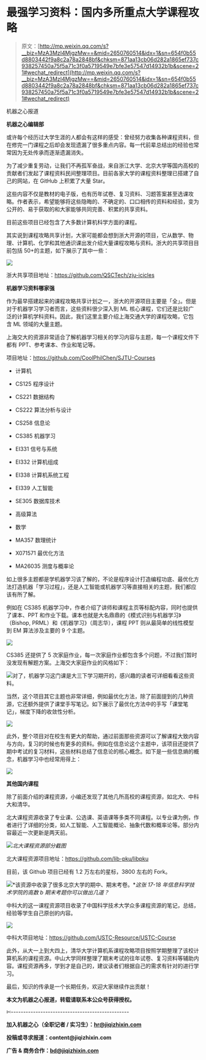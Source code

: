 # 最强学习资料：国内多所重点大学课程攻略

> 原文：[http://mp.weixin.qq.com/s?__biz=MzA3MzI4MjgzMw==&mid=2650760514&idx=1&sn=654f0b55d8803442f9a8c2a78a2848bf&chksm=871aa13cb06d282a1865ef737c938257450a75f5a71c3f0a5719549e7bfe3e57547d14932b1b&scene=21#wechat_redirect](http://mp.weixin.qq.com/s?__biz=MzA3MzI4MjgzMw==&mid=2650760514&idx=1&sn=654f0b55d8803442f9a8c2a78a2848bf&chksm=871aa13cb06d282a1865ef737c938257450a75f5a71c3f0a5719549e7bfe3e57547d14932b1b&scene=21#wechat_redirect)

机器之心报道

**机器之心编辑部**

或许每个经历过大学生涯的人都会有这样的感受：曾经努力收集各种课程资料，但在修完一门课程之后却会发现遗漏了很多重点内容。每一代前辈总结出的经验也常常因为无处传承而逐渐遗漏消失。

为了减少重复劳动，让我们不再孤军奋战，来自浙江大学、北京大学等国内高校的贡献者们发起了课程资料民间整理项目。目前各家大学的课程资料整理已搭建了自己的网站，在 GitHub 上积累了大量 Star。

这些内容不仅是教材的电子版，也有历年试卷、复习资料、习题答案甚至选课攻略。作者表示，希望能够将这些隐晦的、不确定的、口口相传的资料和经验，变为公开的、易于获取的和大家能够共同完善、积累的共享资料。

目前这些项目已经包含了大多数计算机科学方面的课程。

其实说到课程攻略共享计划，大家可能都会想到浙大开源的项目，它从数学、物理、计算机、化学和其他通识课出发介绍大量课程攻略与资料。浙大的共享项目目前包括 50+的主题，如下展示了其中一些：

![](../Images/555b4c89011625d7c106fed5383536f6.jpg)

浙大共享项目地址：https://github.com/QSCTech/zju-icicles

**机器学习资料哪家强**

作为最早搭建起来的课程攻略共享计划之一，浙大的开源项目主要是「全」。但是对于机器学习学习者而言，这些资料很少深入到 ML 核心课程，它们还是比较广泛的计算机学科资料。因此，我们这里主要介绍上海交通大学的课程攻略，它包含 ML 领域的大量主题。

上海交大的资源非常适合了解机器学习相关的学习内容与主题，每一个课程文件下都有 PPT、参考课本、作业和笔记等。

项目地址：https://github.com/CoolPhilChen/SJTU-Courses

*   计算机

*   CS125 程序设计

*   CS221 数据结构

*   CS222 算法分析与设计

*   CS258 信息论

*   CS385 机器学习

*   EI331 信号与系统

*   EI332 计算机组成

*   EI338 计算机系统工程

*   EI339 人工智能

*   SE305 数据库技术

*   高级算法

*   数学

*   MA357 数理统计

*   X071571 最优化方法

*   MA26035 测度与概率论

如上很多主题都是学机器学习该了解的，不论是程序设计打造编程功底、最优化方法打造机器「学习过程」，还是人工智能或机器学习等直接相关的主题，我们都应该有所了解。

例如在 CS385 机器学习中，作者介绍了讲师和课程主页等标配内容，同时也提供了课本、PPT 和作业下载。课本也就是大名鼎鼎的《模式识别与机器学习》（Bishop, PRML）和《机器学习》（周志华），课程 PPT 则从最简单的线性模型到 EM 算法涉及主要的 9 个主题。

![](../Images/ca1a5d4fe51abae3ce2096913c36e41c.jpg)

CS385 还提供了 5 次家庭作业，每一次家庭作业都包含多个问题，不过我们暂时没发现有解题方案。上海交大家庭作业的风格如下：

![](../Images/be2c1cba603910899a22493cf8e1ed19.jpg)对了，机器学习这门课是大三下学习期开的，感兴趣的读者可详细看看这些资料。

当然，这个项目其它主题也非常详细，例如最优化方法，除了前面提到的几种资源，它还额外提供了课堂手写笔记。如下展示了最优化方法中的手写「课堂笔记」，梯度下降的收敛性分析。

![](../Images/2d4c0c9d381bd358e5868cfbb8956927.jpg)

此外，整个项目对在校生有更大的帮助，通过前面那些资源可以了解课程大致内容与方向，复习的时候也有更多的资料。例如在信息论这个主题中，该项目还提供了期中考试的复习材料，这些材料总结了信息论的核心概念。如下是一些信息熵的概念，机器学习中也经常用得上：

![](../Images/003ef1da10b11ce3f8ec805818f6f3c3.jpg)

**其他国内课程**

除了前面介绍的课程资源，小编还发现了其他几所高校的课程资源，如北大、中科大和清华。

北大课程资源收录了专业课、公选课、英语课等多类不同课程。以专业课为例，作者进行了详细的分类，如人工智能、人工智能概论、抽象代数和概率论等。部分内容最近一次更新是两天前。

![](../Images/d833e98cfa9654913300eca404b6b0c8.jpg)*北大课程资源部分截图*

北大课程资源项目地址：https://github.com/lib-pku/libpku

目前，该 Github 项目已经有 1.2 万左右的星标，3800 左右的 Fork。

![](../Images/27f94baf72be6bf12e76da42020f0640.jpg)*该资源中收录了很多北京大学的期中、期末考卷。**这张 17-18 年信息科学技术学院的高数 b 期末考题你可以做出几道？*

中科大的这一课程资源项目收录了中国科学技术大学众多课程资源的笔记，总结，经验等学生自己原创的内容。

![](../Images/4183ce01fad1c8d4a0a6bff05eb4f3b1.jpg)

中科大项目地址：https://github.com/USTC-Resource/USTC-Course

此外，从大一上到大四上，清华大学计算机系课程攻略项目按照学期整理了该校计算机系的课程资源。中山大学同样整理了期末考试的往年试卷、复习资料等辅助内容。课程资源再多，学到才是自己的，建议读者们根据自己的需求有针对的进行学习。

最后，知识的传承是一个长期任务，欢迎大家继续作出贡献！

****本文为机器之心报道，**转载请联系本公众号获得授权****。**

✄------------------------------------------------

**加入机器之心（全职记者 / 实习生）：hr@jiqizhixin.com**

**投稿或寻求报道：**content**@jiqizhixin.com**

**广告 & 商务合作：bd@jiqizhixin.com**